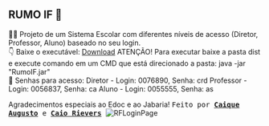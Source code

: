 ## RUMO IF 🎒
👨‍💻 Projeto de um Sistema Escolar com diferentes níveis de acesso (Diretor, Professor, Aluno) baseado no seu login.
<br>
👇 Baixe o executável: [Download](https://raw.githubusercontent.com/Caiquekola/rumoIF/blob/main/PROJETO/RumoIF/dist/)
ATENÇÃO! Para executar baixe a pasta dist e execute comando em um CMD que está direcionado a pasta: java -jar "RumoIF.jar"
<br>
🔑 Senhas para acesso:
Diretor - Login: 0076890, Senha: crd
Professor - Login: 0056837, Senha: ca
Aluno - Login: 0055555, Senha: as

Agradecimentos especiais ao Edoc e ao Jabaria!
<samp> Feito por <b><a href="https://github.com/Caiquekola">Caique Augusto</a></b> e <b><a href="https://github.com/cRievers">Caio Rievers</a></b> </samp>
![RFLoginPage](https://github.com/Caiquekola/rumoIF/assets/99914098/fbf1b34b-1f01-4fae-be99-78b95997f1c2)
